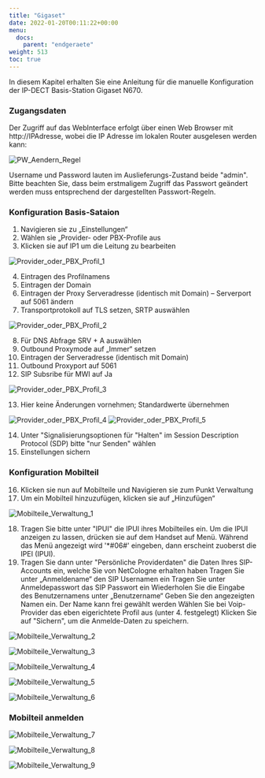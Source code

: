 ```yaml
---
title: "Gigaset"
date: 2022-01-20T00:11:22+00:00
menu:
  docs:
    parent: "endgeraete"
weight: 513
toc: true
---
```


In diesem Kapitel erhalten Sie eine Anleitung für die manuelle Konfiguration der IP-DECT Basis-Station Gigaset N670.

### Zugangsdaten 

Der Zugriff auf das WebInterface erfolgt über einen Web Browser mit http://IPAdresse, wobei die IP Adresse im lokalen Router ausgelesen werden kann:

![PW_Aendern_Regel](https://user-images.githubusercontent.com/99875491/223677469-1875d022-eb2d-489e-a81e-4a537eb9bb3b.jpg)

Username und Password lauten im Auslieferungs-Zustand beide "admin". Bitte beachten Sie, dass beim erstmaligem Zugriff das Passwort geändert werden 
muss entsprechend der dargestellten Passwort-Regeln.

### Konfiguration Basis-Sataion

1. Navigieren sie zu „Einstellungen“
2. Wählen sie „Provider- oder PBX-Profile aus
3. Klicken sie auf IP1 um die Leitung zu bearbeiten

![Provider_oder_PBX_Profil_1](https://user-images.githubusercontent.com/99875491/223679646-3b803763-4cc8-451a-99a5-dc147e948057.jpg)

4. Eintragen des Profilnamens
5. Eintragen der Domain
6. Eintragen der Proxy Serveradresse (identisch mit Domain) – Serverport auf 5061 ändern
7. Transportprotokoll auf TLS setzen, SRTP auswählen

![Provider_oder_PBX_Profil_2](https://user-images.githubusercontent.com/99875491/223679667-181d03d3-9104-407a-b96f-43eda7628e7f.jpg)

8. Für DNS Abfrage SRV + A auswählen
9. Outbound Proxymode auf „Immer“ setzen
10. Eintragen der Serveradresse (identisch mit Domain)
11. Outbound Proxyport auf 5061
12. SIP Subsribe für MWI auf Ja

![Provider_oder_PBX_Profil_3](https://user-images.githubusercontent.com/99875491/223679681-449dc688-bad4-4c2f-98ed-769db94c6ad6.jpg)

13. Hier keine Änderungen vornehmen; Standardwerte übernehmen

![Provider_oder_PBX_Profil_4](https://user-images.githubusercontent.com/99875491/223679698-4f1df498-52cb-4c79-918e-b25f0572b9f6.jpg)
![Provider_oder_PBX_Profil_5](https://user-images.githubusercontent.com/99875491/223679712-42b171b8-8ab2-4886-94c0-cfbd33717f36.jpg)

14. Unter "Signalisierungsoptionen für "Halten" im Session Description Protocol (SDP) bitte "nur Senden" wählen
15. Einstellungen sichern

### Konfiguration Mobilteil 

16. Klicken sie nun auf Mobilteile und Navigieren sie zum Punkt Verwaltung
17. Um ein Mobilteil hinzuzufügen, klicken sie auf „Hinzufügen“

![Mobilteile_Verwaltung_1](https://user-images.githubusercontent.com/99875491/223686097-0b4a3c69-ecfc-4979-a881-a8be7b29dc6c.jpg)

18. Tragen Sie bitte unter "IPUI" die IPUI ihres Mobilteiles ein. Um die IPUI anzeigen zu lassen, drücken sie auf dem Handset auf Menü. 
Während das Menü angezeigt wird '*#06#' eingeben, dann erscheint zuoberst die IPEI (IPUI).
19. Tragen Sie dann unter "Persönliche Providerdaten" die Daten Ihres SIP-Accounts ein, welche Sie von NetCologne erhalten haben
 Tragen Sie unter „Anmeldename“ den SIP Usernamen ein
 Tragen Sie unter Anmeldepasswort das SIP Passwort ein
 Wiederholen Sie die Eingabe des Benutzernamens unter „Benutzername“
 Geben Sie den angezeigten Namen ein. Der Name kann frei gewählt werden
 Wählen Sie bei Voip-Provider das eben eigerichtete Profil aus (unter 4. festgelegt)
 Klicken Sie auf "Sichern", um die Anmelde-Daten zu speichern.

![Mobilteile_Verwaltung_2](https://user-images.githubusercontent.com/99875491/223686138-e2a49c2b-002e-4c71-9f77-5266530f9da6.jpg)

![Mobilteile_Verwaltung_3](https://user-images.githubusercontent.com/99875491/223688339-b0aea619-ffff-4ee2-ac84-609a145342e3.jpg)

![Mobilteile_Verwaltung_4](https://user-images.githubusercontent.com/99875491/223686206-f76ce24e-54dd-4b62-adf2-8978ab0d8e4f.jpg)

![Mobilteile_Verwaltung_5](https://user-images.githubusercontent.com/99875491/223686238-c029c9c0-5628-44bf-bb57-99575678b725.jpg)

![Mobilteile_Verwaltung_6](https://user-images.githubusercontent.com/99875491/223686269-7c8bde46-fa6c-49e0-b8c2-045215ecb9a1.jpg)

### Mobilteil anmelden 

![Mobilteile_Verwaltung_7](https://user-images.githubusercontent.com/99875491/223686336-a27701d2-cafb-4e7c-8771-c4dfab46adf9.jpg)

![Mobilteile_Verwaltung_8](https://user-images.githubusercontent.com/99875491/223686396-c40456ab-4113-4fc7-95dc-abf374935a09.jpg)

![Mobilteile_Verwaltung_9](https://user-images.githubusercontent.com/99875491/223686435-4130d94c-82be-414f-ae78-b44e7b5c7538.jpg)

